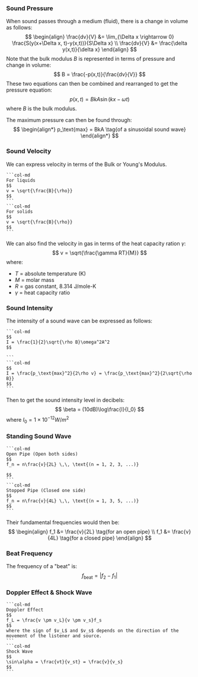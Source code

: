 ### Sound Pressure
When sound passes through a medium (fluid), there is a change in volume as follows:
$$
\begin{align}
\frac{dv}{V} &= \lim_{\Delta x \rightarrow 0} \frac{S(y(x+\Delta x, t)-y(x,t))}{S\Delta x} \\
\frac{dv}{V} &= \frac{\delta y(x,t)}{\delta x}
\end{align}
$$
Note that the bulk modulus $B$ is represented in terms of pressure and change in volume:
$$
B = \frac{-p(x,t)}{\frac{dv}{V}}
$$
These two equations can then be combined and rearranged to get the pressure equation:
$$
p(x,t) = BkA\sin(kx-\omega t)
$$
where $B$ is the bulk modulus.

The maximum pressure can then be found through:
$$
\begin{align*}
p_\text{max} = BkA \tag{of a sinusoidal sound wave}
\end{align*}
$$

### Sound Velocity
We can express velocity in terms of the Bulk or Young's Modulus.
````col
```col-md
For liquids
$$
v = \sqrt{\frac{B}{\rho}}
$$
```
```col-md
For solids
$$
v = \sqrt{\frac{B}{\rho}}
$$
```
````

We can also find the velocity in gas in terms of the heat capacity ration $\gamma$:
$$
v = \sqrt{\frac{\gamma RT}{M}}
$$
where:
- $T$ = absolute temperature (K)
- $M$ = molar mass
- $R$ = gas constant, $8.314$ J/mole-K
- $\gamma$ = heat capacity ratio

### Sound Intensity
The intensity of a sound wave can be expressed as follows:
````col
```col-md
$$
I = \frac{1}{2}\sqrt{\rho B}\omega^2A^2
$$

```
```col-md
$$
I = \frac{p_\text{max}^2}{2\rho v} = \frac{p_\text{max}^2}{2\sqrt{\rho B}}
$$
```
````
Then to get the sound intensity level in decibels:
$$
\beta = (10dB)\log\frac{I}{I_0}
$$
where $I_0 = 1 \times 10^{-12} W/m^2$

### Standing Sound Wave
````col
```col-md
Open Pipe (Open both sides)
$$
f_n = n\frac{v}{2L} \,\, \text{(n = 1, 2, 3, ...)}

$$
```
```col-md
Stopped Pipe (Closed one side)
$$
f_n = n\frac{v}{4L} \,\, \text{(n = 1, 3, 5, ...)}
$$
```
````
Their fundamental frequencies would then be:
$$
\begin{align}
f_1 &= \frac{v}{2L} \tag{for an open pipe} \\
f_1 &= \frac{v}{4L} \tag{for a closed pipe}
\end{align}
$$
### Beat Frequency
The frequency of a "beat" is:
$$
f_\text{beat} = |f_2 - f_1|
$$

### Doppler Effect & Shock Wave
````col
```col-md
Doppler Effect
$$
f_L = \frac{v \pm v_L}{v \pm v_s}f_s
$$
where the sign of $v_L$ and $v_s$ depends on the direction of the movement of the listener and source.
```
```col-md
Shock Wave
$$
\sin\alpha = \frac{vt}{v_st} = \frac{v}{v_s}
$$
```
````